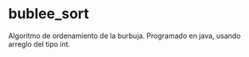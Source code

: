 # bublee_sort
Algoritmo de ordenamiento de la burbuja. Programado en java, usando arreglo del tipo int.
